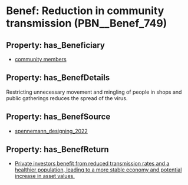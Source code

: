 # Benef: __Reduction in community transmission__ (PBN__Benef_749)

## Property: has_Beneficiary

* [community members](../Stakeholder/PBN__Stakeholder_155)

## Property: has_BenefDetails

Restricting unnecessary movement and mingling of people in shops and public gatherings reduces the spread of the virus.

## Property: has_BenefSource

* [spennemann_designing_2022](../Article/PBN__Article_149)

## Property: has_BenefReturn

* [Private investors benefit from reduced transmission rates and a healthier population, leading to a more stable economy and potential increase in asset values.](../BenefReturn/PBN__BenefReturn_814)

